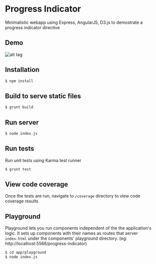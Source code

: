 # Progress Indicator
Minimalistic webapp using Express, AngularJS, D3.js to demostrate a progress indicator directive

## Demo
![alt tag](http://s18.postimg.org/pcpnpbnl5/progress_indicator.gif)

## Installation

```sh
$ npm install
```

## Build to serve static files
```sh
$ grunt build
```

## Run server
```sh
$ node index.js
```

## Run tests
Run unit tests using Karma test runner
```sh
$ grunt test
```

## View code coverage
Once the tests are run, navigate to `/coverage` directory to view code coverage results

## Playground
Playground lets you run components independent of the the application's logic. It sets up components with their names as routes that server `index.html` under the components' playground directory. (eg: http://localhost:5566/progress-indicator)

```sh
$ cd app/playground
$ node index.js
```
